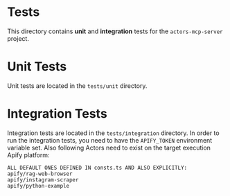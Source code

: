 # Tests

This directory contains **unit** and **integration** tests for the `actors-mcp-server` project.

# Unit Tests

Unit tests are located in the `tests/unit` directory.

# Integration Tests

Integration tests are located in the `tests/integration` directory.
In order to run the integration tests, you need to have the `APIFY_TOKEN` environment variable set.
Also following Actors need to exist on the target execution Apify platform:
```
ALL DEFAULT ONES DEFINED IN consts.ts AND ALSO EXPLICITLY:
apify/rag-web-browser
apify/instagram-scraper
apify/python-example
```
